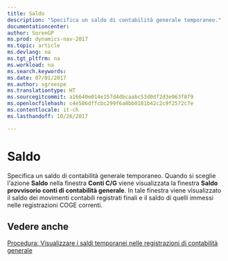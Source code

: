 ```yaml
---
title: Saldo
description: "Specifica un saldo di contabilità generale temporaneo."
documentationcenter: 
author: SorenGP
ms.prod: dynamics-nav-2017
ms.topic: article
ms.devlang: na
ms.tgt_pltfrm: na
ms.workload: na
ms.search.keywords: 
ms.date: 07/01/2017
ms.author: sgroespe
ms.translationtype: HT
ms.sourcegitcommit: a16640e014e157d4dbcaabc53d0df2d3e063f8f9
ms.openlocfilehash: c4e586dffcbc299f6a8bb0181b42c2c9f2572c7e
ms.contentlocale: it-ch
ms.lasthandoff: 10/26/2017

---
```

# <a name="balance"></a>Saldo
Specifica un saldo di contabilità generale temporaneo. Quando si sceglie l'azione **Saldo** nella finestra **Conti C/G** viene visualizzata la finestra **Saldo provvisorio conti di contabilità generale**. In tale finestra viene visualizzato il saldo dei movimenti contabili registrati finali e il saldo di quelli immessi nelle registrazioni COGE correnti.  

## <a name="see-also"></a>Vedere anche  
 [Procedura: Visualizzare i saldi temporanei nelle registrazioni di contabilità generale](how-to-view-temporary-balances-in-general-ledger-journals.md)

